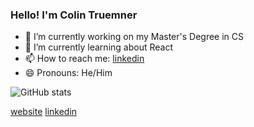 ### Hello! I'm Colin Truemner

- 🔭 I’m currently working on my Master's Degree in CS
- 🌱 I’m currently learning about React
- 📫 How to reach me: [linkedin]
- 😄 Pronouns: He/Him

![GitHub stats](https://github-readme-stats.vercel.app/api?username=cjt157&show_icons=true&hide_border=true)

[website]
[linkedin]

[website]: https://cjt157.github.io/Portfolio/
[linkedin]: https://www.linkedin.com/in/colin-truemner-447563191/
